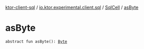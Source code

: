[ktor-client-sql](../../index.md) / [io.ktor.experimental.client.sql](../index.md) / [SqlCell](index.md) / [asByte](./as-byte.md)

# asByte

`abstract fun asByte(): `[`Byte`](https://kotlinlang.org/api/latest/jvm/stdlib/kotlin/-byte/index.html)